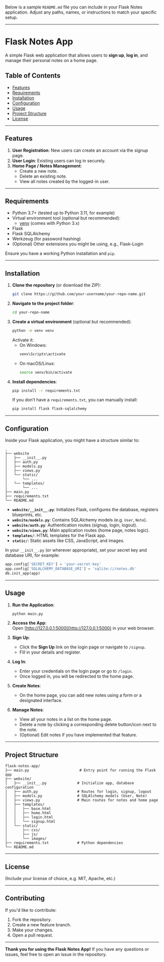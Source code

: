 Below is a sample `README.md` file you can include in your Flask Notes application. Adjust any paths, names, or instructions to match your specific setup.

---

# Flask Notes App

A simple Flask web application that allows users to **sign up**, **log in**, and manage their personal notes on a home page.

## Table of Contents
- [Features](#features)
- [Requirements](#requirements)
- [Installation](#installation)
- [Configuration](#configuration)
- [Usage](#usage)
- [Project Structure](#project-structure)
- [License](#license)

---

## Features
1. **User Registration**: New users can create an account via the signup page.
2. **User Login**: Existing users can log in securely.
3. **Home Page / Notes Management**:
   - Create a new note.
   - Delete an existing note.
   - View all notes created by the logged-in user.

---

## Requirements
- Python 3.7+ (tested up to Python 3.11, for example)
- Virtual environment tool (optional but recommended):
  - [venv](https://docs.python.org/3/tutorial/venv.html) (comes with Python 3.x)
- Flask
- Flask SQLAlchemy
- Werkzeug (for password hashing)
- (Optional) Other extensions you might be using, e.g., Flask-Login

Ensure you have a working Python installation and `pip`.

---

## Installation

1. **Clone the repository** (or download the ZIP):
   ```bash
   git clone https://github.com/your-username/your-repo-name.git
   ```
2. **Navigate to the project folder**:
   ```bash
   cd your-repo-name
   ```
3. **Create a virtual environment** (optional but recommended):
   ```bash
   python -m venv venv
   ```
   Activate it:
   - On Windows:
     ```bash
     venv\Scripts\activate
     ```
   - On macOS/Linux:
     ```bash
     source venv/bin/activate
     ```
4. **Install dependencies**:
   ```bash
   pip install -r requirements.txt
   ```
   If you don’t have a `requirements.txt`, you can manually install:
   ```bash
   pip install flask flask-sqlalchemy
   ```

---

## Configuration

Inside your Flask application, you might have a structure similar to:

```
.
├── website
│   ├── __init__.py
│   ├── auth.py
│   ├── models.py
│   ├── views.py
│   └── static/
│       └── ...
│   └── templates/
│       └── ...
├── main.py
├── requirements.txt
└── README.md
```

- **`website/__init__.py`**: Initializes Flask, configures the database, registers blueprints, etc.
- **`website/models.py`**: Contains SQLAlchemy models (e.g. `User`, `Note`).
- **`website/auth.py`**: Authentication routes (signup, login, logout).
- **`website/views.py`**: Main application routes (home page, notes logic).
- **`templates/`**: HTML templates for the Flask app.
- **`static/`**: Static assets like CSS, JavaScript, and images.

In your `__init__.py` (or wherever appropriate), set your secret key and database URI, for example:
```python
app.config['SECRET_KEY'] = 'your-secret-key'
app.config['SQLALCHEMY_DATABASE_URI'] = 'sqlite:///notes.db'
db.init_app(app)
```

---

## Usage

1. **Run the Application**:
   ```bash
   python main.py
   ```
2. **Access the App**:  
   Open [http://127.0.0.1:5000](http://127.0.0.1:5000) in your web browser.

3. **Sign Up**:  
   - Click the **Sign Up** link on the login page or navigate to `/signup`.
   - Fill in your details and register.

4. **Log In**:  
   - Enter your credentials on the login page or go to `/login`.
   - Once logged in, you will be redirected to the home page.

5. **Create Notes**:
   - On the home page, you can add new notes using a form or a designated interface.

6. **Manage Notes**:
   - View all your notes in a list on the home page.
   - Delete a note by clicking a corresponding delete button/icon next to the note.
   - (Optional) Edit notes if you have implemented that feature.

---

## Project Structure

```
flask-notes-app/
├── main.py                       # Entry point for running the Flask app
├── website/
│   ├── __init__.py              # Initialize app, database configuration
│   ├── auth.py                  # Routes for login, signup, logout
│   ├── models.py                # SQLAlchemy models (User, Note)
│   ├── views.py                 # Main routes for notes and home page
│   ├── templates/
│   │   ├── base.html
│   │   ├── home.html
│   │   ├── login.html
│   │   └── signup.html
│   └── static/
│       ├── css/
│       ├── js/
│       └── images/
├── requirements.txt             # Python dependencies
└── README.md
```

---

## License

(Include your license of choice, e.g. MIT, Apache, etc.)

---

## Contributing

If you'd like to contribute:
1. Fork the repository.
2. Create a new feature branch.
3. Make your changes.
4. Open a pull request.

---

**Thank you for using the Flask Notes App!** If you have any questions or issues, feel free to open an issue in the repository.
